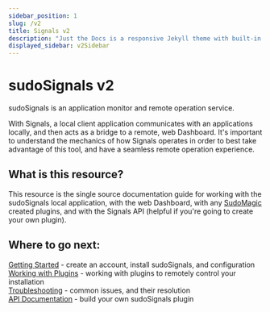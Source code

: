 ```yaml
---
sidebar_position: 1
slug: /v2
title: Signals v2
description: "Just the Docs is a responsive Jekyll theme with built-in search that is easily customizable and hosted on GitHub Pages."
displayed_sidebar: v2Sidebar
---
```


# sudoSignals v2

sudoSignals is an application monitor and remote operation service.

With Signals, a local client application communicates with an applications locally, and then acts as a bridge to a remote, web Dashboard. It's important to understand the mechanics of how Signals operates in order to best take advantage of this tool, and have a seamless remote operation experience. 

## What is this resource?

This resource is the single source documentation guide for working with the sudoSignals local application, with the web Dashboard, with any [SudoMagic](https://www.sudomagic.com/) created plugins, and with the Signals API (helpful if you're going to create your own plugin).

## Where to go next:
[Getting Started](./v2/getting-started) - create an account, install sudoSignals, and configuration  
[Working with Plugins](./v2/plugins) - working with plugins to remotely control your installation   
[Troubleshooting](./v2/troubleshooting) - common issues, and their resolution  
[API Documentation](./v2/api) - build your own sudoSignals plugin
